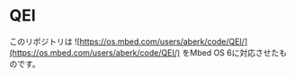 # QEI

このリポジトリは ![https://os.mbed.com/users/aberk/code/QEI/](https://os.mbed.com/users/aberk/code/QEI/) をMbed OS 6に対応させたものです。